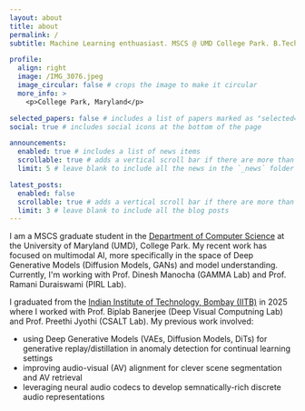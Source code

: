 ```yaml
---
layout: about
title: about
permalink: /
subtitle: Machine Learning enthuasiast. MSCS @ UMD College Park. B.Tech @ IIT Bombay. Ex: Data Science @ AMEX, Research Intern @ Brown University

profile:
  align: right
  image: /IMG_3076.jpeg
  image_circular: false # crops the image to make it circular
  more_info: >
    <p>College Park, Maryland</p>

selected_papers: false # includes a list of papers marked as "selected={true}"
social: true # includes social icons at the bottom of the page

announcements:
  enabled: true # includes a list of news items
  scrollable: true # adds a vertical scroll bar if there are more than 3 news items
  limit: 5 # leave blank to include all the news in the `_news` folder

latest_posts:
  enabled: false
  scrollable: true # adds a vertical scroll bar if there are more than 3 new posts items
  limit: 3 # leave blank to include all the blog posts
---
```


I am a MSCS graduate student in the [Department of Computer Science](https://www.cs.umd.edu/) at the University of Maryland (UMD), College Park. My recent work has focused on multimodal AI, more specifically in the space of Deep Generative Models (Diffusion Models, GANs) and model understanding. Currently, I'm working with Prof. Dinesh Manocha (GAMMA Lab) and Prof. Ramani Duraiswami (PIRL Lab). 

I graduated from the [Indian Institute of Technology, Bombay (IITB)](https://www.iitb.ac.in/) in 2025 where I worked with Prof. Biplab Banerjee (Deep Visual Computning Lab) and Prof. Preethi Jyothi (CSALT Lab). My previous work involved:
  - using Deep Generative Models (VAEs, Diffusion Models, DiTs) for generative replay/distillation in anomaly detection for continual learning settings
  - improving audio-visual (AV) alignment for clever scene segmentation and AV retrieval
  - leveraging neural audio codecs to develop semnatically-rich discrete audio representations
